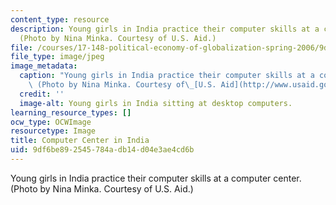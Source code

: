 ```yaml
---
content_type: resource
description: Young girls in India practice their computer skills at a computer center.
  (Photo by Nina Minka. Courtesy of U.S. Aid.)
file: /courses/17-148-political-economy-of-globalization-spring-2006/9df6be892545784adb14d04e3ae4cd6b_17-148s06.jpg
file_type: image/jpeg
image_metadata:
  caption: "Young girls in India practice their computer skills at a computer center.\
    \ (Photo by Nina Minka. Courtesy of\_[U.S. Aid](http://www.usaid.gov/).)"
  credit: ''
  image-alt: Young girls in India sitting at desktop computers.
learning_resource_types: []
ocw_type: OCWImage
resourcetype: Image
title: Computer Center in India
uid: 9df6be89-2545-784a-db14-d04e3ae4cd6b
---
```

Young girls in India practice their computer skills at a computer center. (Photo by Nina Minka. Courtesy of U.S. Aid.)
